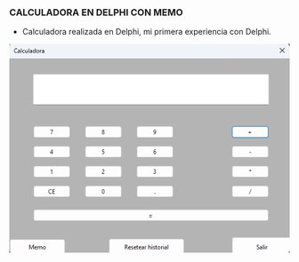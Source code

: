 ### CALCULADORA EN DELPHI CON MEMO

- Calculadora realizada en Delphi, mi primera experiencia con Delphi.

![](https://github.com/utrillas/calculadora_delphi/blob/main/img/calculadora.png)
